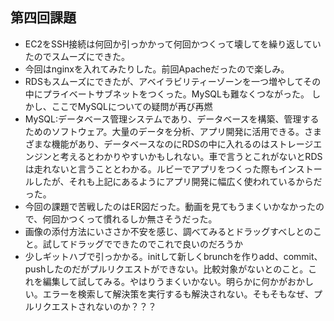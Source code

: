 ## 第四回課題

* EC2をSSH接続は何回か引っかかって何回かつくって壊してを繰り返していたのでスムーズにできた。
* 今回はnginxを入れてみたりした。前回Apacheだったので楽しみ。
* RDSもスムーズにできたが、アベイラビリティーゾーンを一つ増やしてその中にプライベートサブネットをつくった。MySQLも難なくつながった。
しかし、ここでMySQLについての疑問が再び再燃
* MySQL:データベース管理システムであり、データベースを構築、管理するためのソフトウェア。大量のデータを分析、アプリ開発に活用できる。さまざまな機能があり、データベースなのにRDSの中に入れるのはストレージエンジンと考えるとわかりやすいかもしれない。車で言うとこれがないとRDSは走れないと言うこととわかる。ルビーでアプリをつくった際もインストールしたが、それも上記にあるようにアプリ開発に幅広く使われているからだった。
* 今回の課題で苦戦したのはER図だった。動画を見てもうまくいかなかったので、何回かつくって慣れるしか無さそうだった。
* 画像の添付方法にいささか不安を感じ、調べてみるとドラッグすべしとのこと。試してドラッグでできたのでこれで良いのだろうか
* 少しギットハブで引っかかる。initして新しくbrunchを作りadd、commit、pushしたのだがプルリクエストができない。比較対象がないとのこと。これを編集して試してみる。やはりうまくいかない。明らかに何かがおかしい。エラーを検索して解決策を実行するも解決されない。そもそもなぜ、プルリクエストされないのか？？？

